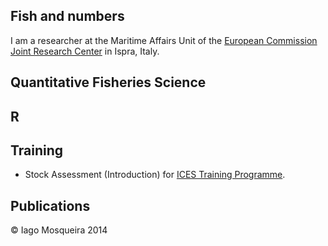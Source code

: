 
## Fish and numbers

I am a researcher at the Maritime Affairs Unit of the [European Commission](http://ec.europa.eu/index_en.htm) [Joint Research Center](https://ec.europa.eu/jrc/) in Ispra, Italy.

## Quantitative Fisheries Science

## R

## Training

- Stock Assessment (Introduction) for [ICES Training Programme](http://ices.dk/news-and-events/Training/Pages/default.aspx).

## Publications

&copy; Iago Mosqueira 2014
